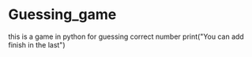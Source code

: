 # Guessing_game
this is a game in python for guessing correct number
print("You can add finish in the last")
